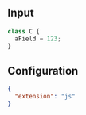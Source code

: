 
## Input
```javascript input
class C {
  aField = 123;
}
```

## Configuration
```json configuration
{
  "extension": "js"
}
```

